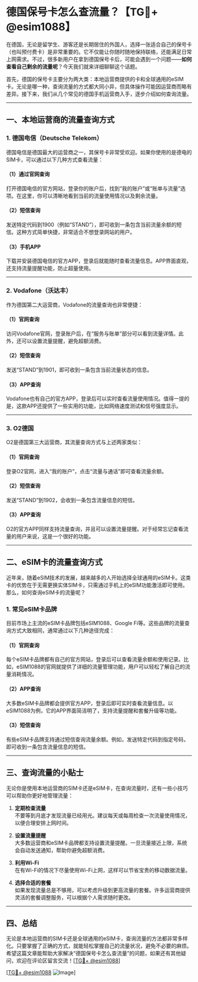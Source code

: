 # 德国保号卡怎么查流量？【TG💪+ @esim1088】

在德国，无论是留学生、游客还是长期居住的外国人，选择一张适合自己的保号卡（也叫预付费卡）是非常重要的。它不仅能让你随时随地保持联络，还能满足日常上网需求。不过，很多新用户在拿到德国保号卡后，可能会遇到一个问题——**如何查看自己剩余的流量呢**？今天我们就来详细聊聊这个话题。

首先，德国的保号卡主要分为两大类：本地运营商提供的卡和全球通用的eSIM卡。无论是哪一种，查询流量的方式都大同小异，但具体操作可能因运营商而略有差异。接下来，我们从几个常见的德国手机运营商入手，逐步介绍如何查询流量。

---

## 一、本地运营商的流量查询方式

### 1. 德国电信（Deutsche Telekom）
德国电信是德国最大的运营商之一，其保号卡非常受欢迎。如果你使用的是德电的SIM卡，可以通过以下几种方式查看流量：

#### （1）通过官网查询
打开德国电信的官方网站，登录你的账户后，找到“我的账户”或“账单与流量”选项。在这里，你可以清晰地看到当前的流量使用情况以及剩余流量。

#### （2）短信查询
发送特定代码到1900（例如“STAND”），即可收到一条包含当前流量余额的短信。这种方式简单快捷，非常适合不想登录网站的用户。

#### （3）手机APP
下载并安装德国电信的官方APP，登录后就能随时查看流量信息。APP界面直观，还支持流量提醒功能，防止超量使用。

---

### 2. Vodafone（沃达丰）
作为德国第二大运营商，Vodafone的流量查询也非常便捷：

#### （1）官网查询
访问Vodafone官网，登录账户后，在“服务与账单”部分可以看到流量详情。此外，还可以设置流量提醒，避免超额消费。

#### （2）短信查询
发送“STAND”到1901，即可收到一条包含当前流量状态的信息。

#### （3）APP查询
Vodafone也有自己的官方APP，登录后可以实时查看流量使用情况。值得一提的是，这款APP还提供了一些实用的功能，比如网络速度测试和信号强度显示。

---

### 3. O2德国
O2是德国第三大运营商，其流量查询方式与上述两家类似：

#### （1）官网查询
登录O2官网，进入“我的账户”，点击“流量与通话”即可查看流量余额。

#### （2）短信查询
发送“STAND”到1902，会收到一条包含流量信息的短信。

#### （3）APP查询
O2的官方APP同样支持流量查询，并且可以设置流量提醒。对于经常忘记查看流量的用户来说，这是一个很好的功能。

---

## 二、eSIM卡的流量查询方式

近年来，随着eSIM技术的发展，越来越多的人开始选择全球通用的eSIM卡。这类卡的优势在于无需更换实体SIM卡，只需通过手机上的eSIM功能激活即可使用。那么，如何查询eSIM卡的流量呢？

### 1. 常见eSIM卡品牌
目前市场上主流的eSIM卡品牌包括eSIM1088、Google Fi等。这些品牌的流量查询方式大致相同，通常通过以下几种途径完成：

#### （1）官网查询
每个eSIM卡品牌都有自己的官方网站，登录后可以查看流量余额和使用记录。比如，eSIM1088的官网就提供了详细的流量管理功能，用户可以轻松了解自己的流量消耗情况。

#### （2）APP查询
大多数eSIM卡品牌都会提供官方APP，登录后即可实时查看流量信息。以eSIM1088为例，它的APP界面简洁明了，支持流量提醒和套餐升级等功能。

#### （3）短信查询
有些eSIM卡品牌支持通过短信查询流量余额。例如，发送特定代码到指定号码，即可收到一条包含流量信息的短信。

---

## 三、查询流量的小贴士

无论你是使用本地运营商的SIM卡还是eSIM卡，在查询流量时，还有一些小技巧可以帮助你更好地管理流量：

1. **定期检查流量**  
   不要等到月底才发现流量已经用光。建议每天或每周检查一次流量使用情况，以便合理安排上网时间。

2. **设置流量提醒**  
   大多数运营商和eSIM卡品牌都支持设置流量提醒。一旦流量接近上限，系统会自动发送通知，帮助你避免超额消费。

3. **利用Wi-Fi**  
   在有Wi-Fi的情况下尽量使用Wi-Fi上网，这样可以节省宝贵的移动数据流量。

4. **选择合适的套餐**  
   如果发现流量总是不够用，可以考虑升级到更高流量的套餐。许多运营商提供灵活的套餐调整服务，可以根据个人需求随时更改。

---

## 四、总结

无论是本地运营商的SIM卡还是全球通用的eSIM卡，查询流量的方法都非常多样化。只要掌握了正确的方式，就能轻松掌握自己的流量状况，避免不必要的麻烦。希望这篇文章能帮助大家解决“德国保号卡怎么查流量”的问题，如果还有其他疑问，欢迎在评论区留言交流！[[TG💪+ @esim1088](https://t.me/s/esim1088)]

[[TG💪+ @esim1088](https://t.me/s/esim1088) ![Image](https://i.postimg.cc/4NQfJmqS/Snipaste-2025-05-13-00-14-12.png)]
